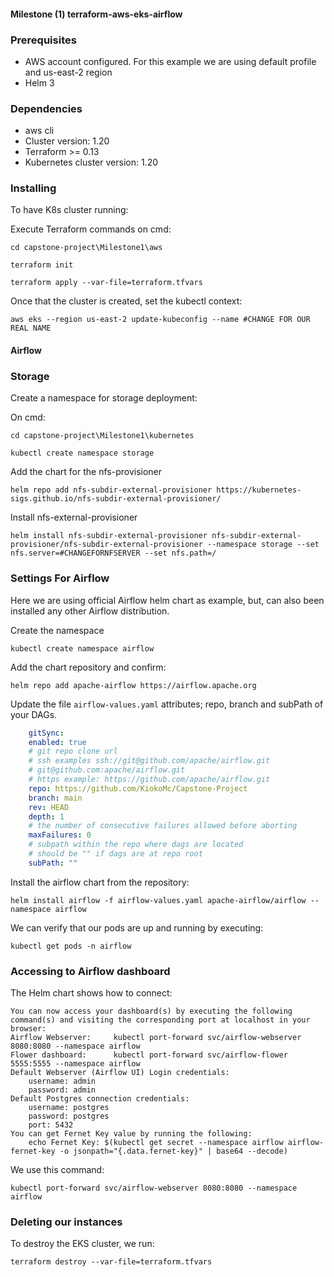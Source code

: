 #### Milestone (1) terraform-aws-eks-airflow

### Prerequisites

- AWS account configured. For this example we are using default profile and us-east-2 region
- Helm 3

### Dependencies
- aws cli
- Cluster version: 1.20 
- Terraform >= 0.13
- Kubernetes cluster version: 1.20 

### Installing

To have K8s cluster running:

Execute Terraform commands on cmd:

```
cd capstone-project\Milestone1\aws
```
```
terraform init
```
```
terraform apply --var-file=terraform.tfvars
```
Once that the cluster is created, set the kubectl context:

```
aws eks --region us-east-2 update-kubeconfig --name #CHANGE FOR OUR REAL NAME
```

#### Airflow

### Storage

Create a namespace for storage deployment:

On cmd:
```
cd capstone-project\Milestone1\kubernetes
```
```
kubectl create namespace storage
```
Add the chart for the nfs-provisioner
```
helm repo add nfs-subdir-external-provisioner https://kubernetes-sigs.github.io/nfs-subdir-external-provisioner/
```
Install nfs-external-provisioner
```
helm install nfs-subdir-external-provisioner nfs-subdir-external-provisioner/nfs-subdir-external-provisioner --namespace storage --set nfs.server=#CHANGEFORNFSERVER --set nfs.path=/
```
### Settings For Airflow

Here we are using official Airflow helm chart as example, but, can also been installed any other Airflow distribution.

Create the namespace
```
kubectl create namespace airflow
```

Add the chart repository and confirm:
```
helm repo add apache-airflow https://airflow.apache.org
```

Update the file `airflow-values.yaml` attributes; repo, branch and subPath of your DAGs. 
```yaml
    gitSync:
    enabled: true
    # git repo clone url
    # ssh examples ssh://git@github.com/apache/airflow.git
    # git@github.com:apache/airflow.git
    # https example: https://github.com/apache/airflow.git
    repo: https://github.com/KiokoMc/Capstone-Project
    branch: main
    rev: HEAD
    depth: 1
    # the number of consecutive failures allowed before aborting
    maxFailures: 0
    # subpath within the repo where dags are located
    # should be "" if dags are at repo root
    subPath: ""
```

Install the airflow chart from the repository:
```
helm install airflow -f airflow-values.yaml apache-airflow/airflow --namespace airflow
```
We can verify that our pods are up and running by executing:
```
kubectl get pods -n airflow
```

### Accessing to Airflow dashboard

The Helm chart shows how to connect:
```
You can now access your dashboard(s) by executing the following command(s) and visiting the corresponding port at localhost in your browser:
Airflow Webserver:     kubectl port-forward svc/airflow-webserver 8080:8080 --namespace airflow
Flower dashboard:      kubectl port-forward svc/airflow-flower 5555:5555 --namespace airflow
Default Webserver (Airflow UI) Login credentials:
    username: admin
    password: admin
Default Postgres connection credentials:
    username: postgres
    password: postgres
    port: 5432
You can get Fernet Key value by running the following:
    echo Fernet Key: $(kubectl get secret --namespace airflow airflow-fernet-key -o jsonpath="{.data.fernet-key}" | base64 --decode)
```

We use this command:
```
kubectl port-forward svc/airflow-webserver 8080:8080 --namespace airflow
```

### Deleting our instances


To destroy the EKS cluster, we run:

```
terraform destroy --var-file=terraform.tfvars
```
